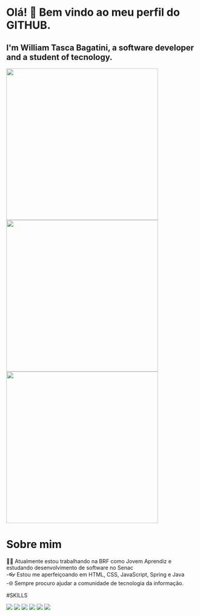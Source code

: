 # Olá! 👋 Bem vindo ao meu perfil do GITHUB.
## I'm William Tasca Bagatini, a software developer and a student of tecnology.

<img src="https://camo.githubusercontent.com/d229a54c33e22b9840f2e054fb84f722fefc03bbfa4371d3297cc8dc8fd3ede3/68747470733a2f2f6769746875622d726561646d652d73746174732e76657263656c2e6170702f6170693f757365726e616d653d57696c6c69616d4261676174696e69267468656d653d6e696768746f776c2673686f775f69636f6e733d7472756526686964655f626f726465723d66616c736526636f756e745f707269766174653d74727565" width="400" />

<img src="https://camo.githubusercontent.com/2047e12eb956b8383fce037621e8f0811982a382f4ca689057955033f7f0e2b7/68747470733a2f2f6769746875622d726561646d652d73747265616b2d73746174732e6865726f6b756170702e636f6d2f3f757365723d57696c6c69616d4261676174696e69267468656d653d6e696768746f776c26686964655f626f726465723d66616c7365" width="400" />

<img src="https://camo.githubusercontent.com/d9d5f1056521bfc098aba61e553341d1c7a09be07b0a2afa670fe85abc11e936/68747470733a2f2f6769746875622d726561646d652d73746174732e76657263656c2e6170702f6170692f746f702d6c616e67732f3f757365726e616d653d57696c6c69616d4261676174696e69267468656d653d6e696768746f776c2673686f775f69636f6e733d7472756526686964655f626f726465723d66616c7365266c61796f75743d636f6d70616374" width="400" />

# Sobre mim
🧑‍💻 Atualmente estou trabalhando na BRF como Jovem Aprendiz e estudando desenvolvimento de software no Senac <br>
-👓 Estou me aperfeiçoando em HTML, CSS, JavaScript, Spring e Java <br>
-🌐 Sempre procuro ajudar a comunidade de tecnologia da informação.<br>

#SKILLS
<div>
<img src="https://img.shields.io/badge/HTML-239120?style=for-the-badge&logo=html5&logoColor=white" />
<img src="https://img.shields.io/badge/CSS-239120?&style=for-the-badge&logo=css3&logoColor=white" />
<img src="https://img.shields.io/badge/JavaScript-323330?style=for-the-badge&logo=javascript&logoColor=F7DF1E" />
<img src="https://img.shields.io/badge/Java-ED8B00?style=for-the-badge&logo=openjdk&logoColor=white" />
<img src="https://img.shields.io/badge/PostgreSQL-316192?style=for-the-badge&logo=postgresql&logoColor=white" />
<img src="https://img.shields.io/badge/Microsoft_Excel-217346?style=for-the-badge&logo=microsoft-excel&logoColor=white" />
</div>
